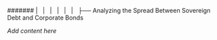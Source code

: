 ####### |   |   |   |   |   |   ├── Analyzing the Spread Between Sovereign Debt and Corporate Bonds

*Add content here*